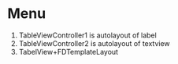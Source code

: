 # Menu

1. TableViewController1 is autolayout of label
2. TableViewController2 is autolayout of textview
3. TabelView+FDTemplateLayout